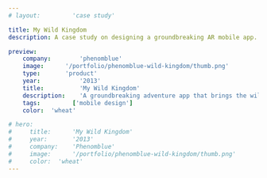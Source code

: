 ```yaml
---
# layout:         'case study'

title: My Wild Kingdom
description: A case study on designing a groundbreaking AR mobile app.

preview:
    company:        'phenomblue'
    image:      '/portfolio/phenomblue-wild-kingdom/thumb.png'
    type:       'product'
    year:           '2013'
    title:          'My Wild Kingdom'
    description:    'A groundbreaking adventure app that brings the wild to any situation.'
    tags:         ['mobile design']
    color:  'wheat'

# hero:
#     title:      'My Wild Kingdom'
#     year:       '2013'
#     company:    'Phenomblue'
#     image:      '/portfolio/phenomblue-wild-kingdom/thumb.png'
#     color:  'wheat'
---
```


<script setup>
    // import YouTubeVideo from '../../components/YouTubeVideo.vue'
    // import NewsList from '../../components/NewsList.vue'
    // import AwardList from '../../components/AwardList.vue'
    // import _ from 'lodash'
    // import { data as pressData } from '../../press/press.data'
    // import { data as awardsData } from '../../awards/awards.data'

    // const press = _.filter(pressData, ['project', 'PhenomblueWildKingdom'])
    // const awards = _.filter(awardsData, ['project', 'PhenomblueWildKingdom'])
    import Page from './phenomblue-wild-kingdom.vue'
</script>
<Page></Page>
<!-- Mutual of Omaha's My Wild Kingdom is a groundbreaking adventure app that brings the wild to any situation. Whatever you can imagine, My Wild Kingdom makes it a reality. Hold a giraffe in your hand, put a giant elephant on the freeway or sneak an alligator into your family portrait. Like the animal kingdom itself, it can adapt to almost any environment.

<YouTubeVideo src="https://www.youtube.com/embed/HoZxKh5Q3CY"></YouTubeVideo>

## Awards
<AwardList :data="awards"></AwardList>

## News
<NewsList :data="press"></NewsList> -->